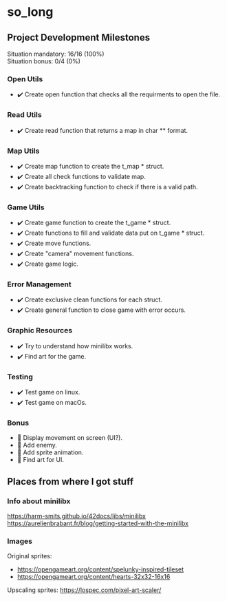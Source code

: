 # so_long

## Project Development Milestones

Situation mandatory: 16/16 (100%)  
Situation bonus: 0/4 (0%)

### Open Utils
* ✔️ Create open function that checks all the requirments to open the file.  
### Read Utils
* ✔️ Create read function that returns a map in char ** format.  
### Map Utils
* ✔️ Create map function to create the t_map * struct.
* ✔️ Create all check functions to validate map.
* ✔️ Create backtracking function to check if there is a valid path.  
### Game Utils
* ✔️ Create game function to create the t_game * struct.
* ✔️ Create functions to fill and validate data put on t_game * struct.
* ✔️ Create move functions.  
* ✔️ Create "camera" movement functions.
* ✔️ Create game logic.  
### Error Management
* ✔️ Create exclusive clean functions for each struct.
* ✔️ Create general function to close game with error occurs.
### Graphic Resources
* ✔️ Try to understand how minilibx works.
* ✔️ Find art for the game.
### Testing
* ✔️ Test game on linux.
* ✔️ Test game on macOs.
### Bonus
* 🔄 Display movement on screen (UI?).
* 🔄 Add enemy.
* 🔄 Add sprite animation.
* 🔄 Find art for UI.

## Places from where I got stuff

### Info about minilibx

https://harm-smits.github.io/42docs/libs/minilibx  
https://aurelienbrabant.fr/blog/getting-started-with-the-minilibx

### Images
Original sprites:
* https://opengameart.org/content/spelunky-inspired-tileset
* https://opengameart.org/content/hearts-32x32-16x16

Upscaling sprites: https://lospec.com/pixel-art-scaler/

